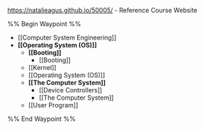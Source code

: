 https://natalieagus.github.io/50005/ - Reference Course Website

%% Begin Waypoint %%
- [[Computer System Engineering]]
- **[[Operating System (OS)]]**
	- **[[Booting]]**
		- [[Booting]]
	- [[Kernel]]
	- [[Operating System (OS)]]
	- **[[The Computer System]]**
		- [[Device Controllers]]
		- [[The Computer System]]
	- [[User Program]]

%% End Waypoint %%